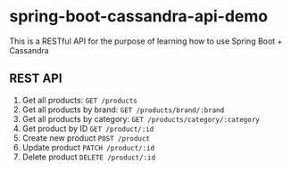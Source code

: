 # spring-boot-cassandra-api-demo
This is a RESTful API for the purpose of learning how to use Spring Boot + Cassandra

## REST API
1. Get all products: 
`GET /products`
1. Get all products by brand: 
`GET /products/brand/:brand`
1. Get all products by category: 
`GET /products/category/:category`
2. Get product by ID
`GET /product/:id`
3. Create new product
`POST /product`
4. Update product
`PATCH /product/:id`
5. Delete product
`DELETE /product/:id`
